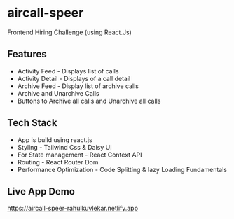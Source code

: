 # aircall-speer 

 Frontend Hiring Challenge (using React.Js)

## Features
- Activity Feed - Displays list of calls
- Activity Detail - Displays of a call detail
- Archive Feed - Display list of archive calls
- Archive and Unarchive Calls
- Buttons to Archive all calls and Unarchive all calls


## Tech Stack
- App is build using react.js
- Styling - Tailwind Css & Daisy UI
- For State management - React Context API
- Routing - React Router Dom
- Performance Optimization - Code Splitting & lazy Loading Fundamentals


## Live App Demo

https://aircall-speer-rahulkuvlekar.netlify.app
